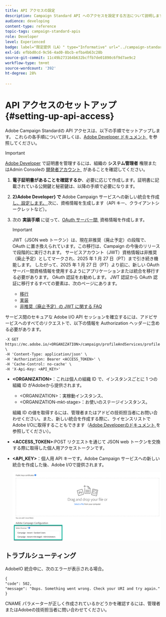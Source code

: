 ```yaml
---
title: API アクセスの設定
description: Campaign Standard API へのアクセスを設定する方法について説明します。
audience: developing
content-type: reference
topic-tags: campaign-standard-apis
role: Developer
level: Experienced
badge: label="限定提供（LA）" type="Informative" url="../campaign-standard-migration-home.md" tooltip="Campaign Standardに移行されたユーザーに制限"
exl-id: efbbd0cd-9c56-4ad0-8bcb-efba4b63c28b
source-git-commit: 11c49b273164b632bcffb7de01890c6f9d7ae9c2
workflow-type: tm+mt
source-wordcount: '392'
ht-degree: 28%

---
```


# API アクセスのセットアップ {#setting-up-api-access}

Adobe Campaign Standardの API アクセスは、以下の手順でセットアップします。 これらの各手順について詳しくは、[Adobe Developer ドキュメント &#x200B;](https://developer.adobe.com/developer-console/docs/guides/#!AdobeDocs/adobeio-auth/master/AuthenticationOverview/ServiceAccountIntegration.md) を参照してください。

>[!IMPORTANT]
>
>[Adobe Developer](https://developer.adobe.com/) で証明書を管理するには、組織の **システム管理者** 権限またはAdmin Consoleの [&#x200B; 開発者アカウント &#x200B;](https://helpx.adobe.com/jp/enterprise/using/manage-developers.html) があることを確認してください。

1. **電子証明書があることを確認するか**、必要に応じて作成します。証明書に記載されている公開鍵と秘密鍵は、以降の手順で必要になります。
1. **2&rbrace;Adobe Developer&rbrace; で** Adobe Campaign サービスへの新しい統合を作成 [&#x200B; し、設定します。 &#x200B;](https://developer.adobe.com/)次に、資格情報を生成します（API キー、クライアントシークレットなど）。
1. 次の **実装手順** に従って、[OAuth サーバー間 &#x200B;](https://developer.adobe.com/developer-console/docs/guides/authentication/ServerToServerAuthentication/implementation/) 資格情報を作成します。

   >[!IMPORTANT]
   >
   >JWT（JSON web トークン）は、現在非推奨（廃止予定）の段階で、OAuth に置き換えられています。この移行は、Campaign の今後のリリースで段階的に実行されます。 サービスアカウント（JWT）資格情報は非推奨（廃止予定）としてマークされ、2025 年 1 月 27 日（PT）まで引き続き機能します。 したがって、2025 年 1 月 27 日（PT）より前に、新しい OAuth サーバー間資格情報を使用するようにアプリケーションまたは統合を移行する必要があります。 OAuth 認証をお勧めします。 JWT 認証から OAuth 認証に移行するすべての要素は、次のページにあります。
   >* [移行](https://developer.adobe.com/developer-console/docs/guides/authentication/ServerToServerAuthentication/migration/)
   >* [実装](https://developer.adobe.com/developer-console/docs/guides/authentication/ServerToServerAuthentication/implementation/)
   >* [&#x200B; 非推奨（廃止予定）の JWT に関する FAQ](https://developer.adobe.com/developer-console/docs/guides/authentication/ServerToServerAuthentication/faqs/)

サービス間のセキュアな Adobe I/O API セッションを確立するには、アドビサービスへのすべてのリクエストで、以下の情報を Authorization ヘッダーに含める必要があります。

```
-X GET https://mc.adobe.io/<ORGANIZATION>/campaign/profileAndServices/profile \
-H 'Content-Type: application/json' \
-H 'Authorization: Bearer <ACCESS_TOKEN>' \
-H 'Cache-Control: no-cache' \
-H 'X-Api-Key: <API_KEY>'
```

* **&lt;ORGANIZATION>**：これは個人の組織 ID で、インスタンスごとに 1 つの組織 ID がAdobeから提供されます。

   * &lt;ORGANIZATION>：実稼動インスタンス、
   * &lt;ORGANIZATION-mkt-stage>：お使いのステージインスタンス。

  組織 ID の値を取得するには、管理者またはアドビの技術担当者にお問い合わせください。また、新しい統合を作成する際に、ライセンスリストでAdobe I/Oに取得することもできます（<a href="https://developer.adobe.com/developer-console/docs/guides/authentication/">Adobe Developerのドキュメント </a> を参照してください）。

* **&lt;ACCESS_TOKEN>**:POST リクエストを通じて JSON web トークンを交換する際に取得した個人用アクセストークンです。

* **&lt;API_KEY>**：個人用 API キーです。Adobe Campaign サービスへの新しい統合を作成した後、Adobe I/Oで提供されます。

  ![&#x200B; 代替テキスト &#x200B;](assets/tenant.png)

## トラブルシューティング

AdobeIO 統合中に、次のエラーが表示される場合。

```
{ 
"code": 502, 
"message": "Oops. Something went wrong. Check your URI and try again." 
}
```


CNAME パラメーターが正しく作成されているかどうかを確認するには、管理者またはAdobeの技術担当者に問い合わせてください。

